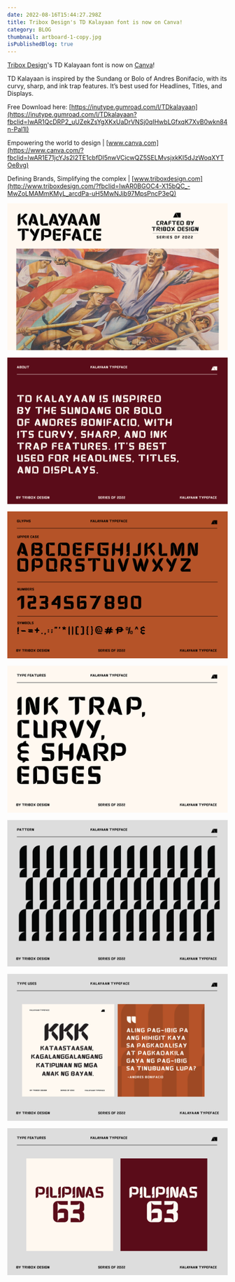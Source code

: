 ```yaml
---
date: 2022-08-16T15:44:27.298Z
title: Tribox Design's TD Kalayaan font is now on Canva!
category: BLOG
thumbnail: artboard-1-copy.jpg
isPublishedBlog: true
---
```

<!--StartFragment-->

[Tribox Design](https://web.facebook.com/triboxdesign/?__cft__[0]=AZWMjWnnQdwX5CrdKbToFfWAyAnzcc90WDsgdFUcfeSt-EUJasgyOVyEnKn68jYiCcU0SqiQEgxXoHg6lTqai3yy4uvDMfyqfx4jgi5c_IrMBJyyi9kgUls4rginz-gRY4H7KLFXGe3f1JoT4y9ylWMydeb1mkrjM02O9CpuwNaHDaQbfy1dBcIfDt89xDV6DpVJydoN9cb-dC7IOnMgbXNh&__tn__=kK-R)'s TD Kalayaan font is now on [Canva](https://web.facebook.com/canva/?__cft__[0]=AZWMjWnnQdwX5CrdKbToFfWAyAnzcc90WDsgdFUcfeSt-EUJasgyOVyEnKn68jYiCcU0SqiQEgxXoHg6lTqai3yy4uvDMfyqfx4jgi5c_IrMBJyyi9kgUls4rginz-gRY4H7KLFXGe3f1JoT4y9ylWMydeb1mkrjM02O9CpuwNaHDaQbfy1dBcIfDt89xDV6DpVJydoN9cb-dC7IOnMgbXNh&__tn__=kK-R)!

TD Kalayaan is inspired by the Sundang or Bolo of Andres Bonifacio, with its curvy, sharp, and ink trap features. It’s best used for Headlines, Titles, and Displays.

Free Download here: [https://inutype.gumroad.com/l/TDkalayaan](https://inutype.gumroad.com/l/TDkalayaan?fbclid=IwAR1QcDRP2_uUZekZsYgXKxUaDrVNSj0qIHwbLGfxqK7XvB0wkn84n-Pal1I)

Empowering the world to design | [www.canva.com](https://www.canva.com/?fbclid=IwAR1E71jcYJs2I2TE1cbfDI5nwVCicwQZ5SELMvsjxkKI5dJzWoqXYTOe8vg)

Defining Brands, Simplifying the complex | [www.triboxdesign.com](http://www.triboxdesign.com/?fbclid=IwAR0BGOC4-X15bQC_-MwZoLMAMmKMyL_arcdPa-uH5MwNJib97MpsPncP3eQ)

![](kalayaan-cover.png)

![](kalayaan-about.png)

![](kalayaan-glyphs.png)

![](kalyaan-features.png)

![](kalyaan-pattern.png)

![](kalyaan-type-uses-3.jpg)

![](kalyaan-type-uses.png)

<!--EndFragment-->